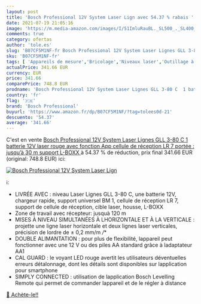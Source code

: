 ```yaml
---
layout: post
title: 'Bosch Professional 12V System Laser Lign avec 54.37 % rabais '
date: 2021-07-19 21:05:16
image: 'https://m.media-amazon.com/images/I/51ImluRauBL._SL500_._SL400_.jpg'
comments: true
category: ofertas
author: 'tole.es'
slug: 'B07CF5M1NF-fr Bosch Professional 12V System Laser Lignes GLL 3-80 C 1...'
sku: 'B07CF5M1NF-fr'
tags: [ 'Appareils de mesure','Bricolage','Niveaux laser','Outillage à main et électroportatif','Traceurs de ligne laser','Télémètres laser et accessoires','bosch professional', ]
actualPrice: 341.66 EUR
currency: EUR
price: 341.66
comparePrice: 748.8 EUR
prodname: 'Bosch Professional 12V System Laser Lignes GLL 3-80 C  1 batterie 12V  laser rouge  avec fonction App  cellule de réception LR 7  portée : jusqu’à 30 m  support  L-BOXX '
country: 'fr'
flag: '🇫🇷'
brand: 'Bosch Professional'
buyurl: 'https://www.amazon.fr/dp/B07CF5M1NF/?tag=tolees0d-21'
descuento: '54.37'
average: '341.66'
---
```


C'est en vente [Bosch Professional 12V System Laser Lignes GLL 3-80 C  1 batterie 12V  laser rouge  avec fonction App  cellule de réception LR 7  portée : jusqu’à 30 m  support  L-BOXX ](https://www.amazon.fr/dp/B07CF5M1NF/?tag=tolees0d-21)  à  54.37 % de réduction, prix final  341.66 EUR (original: 748.8 EUR) ici:

[![Bosch Professional 12V System Laser Lign](https://m.media-amazon.com/images/I/51ImluRauBL._SL500_._SL400_.jpg)](https://www.amazon.fr/dp/B07CF5M1NF/?tag=tolees0d-21)

ℹ️:

- LIVRÉE AVEC : niveau Laser Lignes GLL 3-80 C, une batterie 12V, chargeur rapide, support universel BM 1, cellule de réception LR 7, support de cellule de réception, cible laser, housse, L-BOXX
- Zone de travail avec récepteur: jusquà 120 m
- MISES À NIVEAU SIMULTANÉES À LHORIZONTALE ET À LA VERTICALE : projette une ligne laser horizontale et deux lignes laser verticales, précision de lordre de ± 0,2 mm/m */**
- DOUBLE ALIMANTATION : pour plus de flexibilité, lappareil peut fonctionner avec une 12 V ou des piles AA standard grâce à ladaptateur AA1
- CAL GUARD : le voyant LED rouge avertit les utilisateurs déventuelles erreurs détalonnage, dont les détails sont disponibles sur lapplication pour smartphone
- SIMPLY CONNECTED : utilisation de lapplication Bosch Levelling Remote qui permet de commander lappareil et de le régler à distance

[🛒 Achète-le!!](https://www.amazon.fr/dp/B07CF5M1NF/?tag=tolees0d-21)
